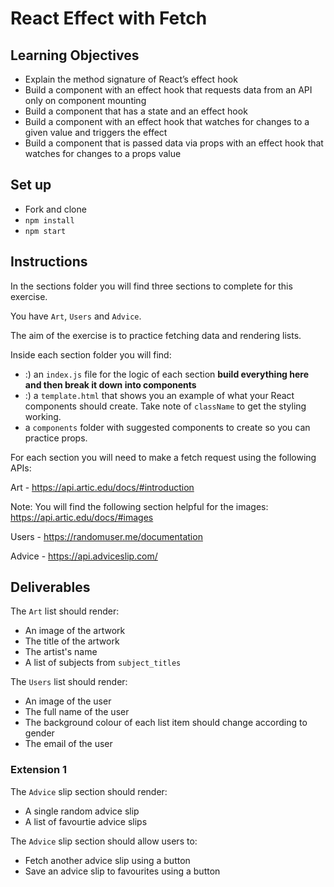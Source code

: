 # React Effect with Fetch

## Learning Objectives
- Explain the method signature of React’s effect hook
- Build a component with an effect hook that requests data from an API only on component mounting
- Build a component that has a state and an effect hook
- Build a component with an effect hook that watches for changes to a given value and triggers the effect
- Build a component that is passed data via props with an effect hook that watches for changes to a props value

## Set up
* Fork and clone
* `npm install`
* `npm start`

## Instructions

In the sections folder you will find three sections to complete for this exercise.

You have `Art`, `Users` and `Advice`.

The aim of the exercise is to practice fetching data and rendering lists.

Inside each section folder you will find:

- :) an `index.js` file for the logic of each section **build everything here and then break it down into components**
- :) a `template.html` that shows you an example of what your React components should create. Take note of `className` to get the styling working.
- a `components` folder with suggested components to create so you can practice props.

For each section you will need to make a fetch request using the following APIs:

Art - https://api.artic.edu/docs/#introduction

Note: You will find the following section helpful for the images: https://api.artic.edu/docs/#images

Users - https://randomuser.me/documentation

Advice - https://api.adviceslip.com/

## Deliverables

The `Art` list should render:

- An image of the artwork
- The title of the artwork
- The artist's name
- A list of subjects from `subject_titles`

The `Users` list should render:

- An image of the user
- The full name of the user
- The background colour of each list item should change according to gender
- The email of the user

### Extension 1

The `Advice` slip section should render:

- A single random advice slip
- A list of favourtie advice slips

The `Advice` slip section should allow users to:

- Fetch another advice slip using a button
- Save an advice slip to favourites using a button
